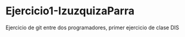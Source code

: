 # Ejercicio1-IzuzquizaParra
Ejercicio de git entre dos programadores, primer ejercicio de clase DIS
